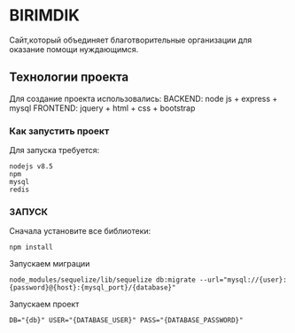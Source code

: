 # BIRIMDIK

Сайт,который объединяет благотворительные организации для оказание помощи нуждающимся.

## Технологии проекта

Для создание проекта использовались:
BACKEND: node js + express + mysql
FRONTEND: jquery + html + css + bootstrap

### Как запустить проект

Для запуска требуется:

```
nodejs v8.5
npm
mysql
redis

```

### ЗАПУСК

Сначала установите все библиотеки:
```
npm install
```
Запускаем миграции
```
node_modules/sequelize/lib/sequelize db:migrate --url="mysql://{user}:{password}@{host}:{mysql_port}/{database}"
```
Запускаем проект
```
DB="{db}" USER="{DATABASE_USER}" PASS="{DATABASE_PASSWORD}"
```
